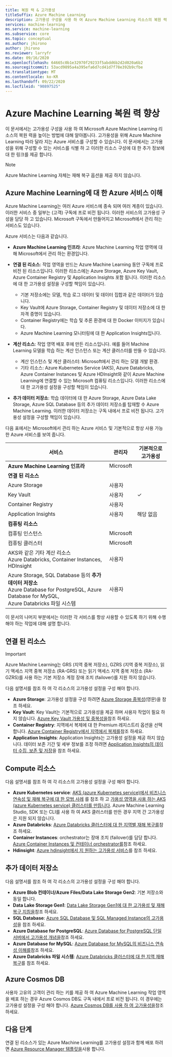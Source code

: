 ```yaml
---
title: 복원 력 & 고가용성
titleSuffix: Azure Machine Learning
description: 고가용성 구성을 사용 하 여 Azure Machine Learning 리소스의 복원 력을 더 향상 하는 방법에 대해 알아봅니다.
services: machine-learning
ms.service: machine-learning
ms.subservice: core
ms.topic: conceptual
ms.author: jhirono
author: jhirono
ms.reviewer: larryfr
ms.date: 09/16/2020
ms.openlocfilehash: 64665c0b1e32970f29233f5abdd6b2d2d020a6b2
ms.sourcegitcommit: 53acd9895a4a395efa6d7cd41d7f78e392b9cfbe
ms.translationtype: MT
ms.contentlocale: ko-KR
ms.lasthandoff: 09/22/2020
ms.locfileid: "90897525"
---
```

# <a name="increase-azure-machine-learning-resiliency"></a>Azure Machine Learning 복원 력 향상



이 문서에서는 고가용성 구성을 사용 하 여 Microsoft Azure Machine Learning 리소스의 복원 력을 높이는 방법에 대해 알아봅니다. 고가용성을 위해 Azure Machine Learning 따라 달라 지는 Azure 서비스를 구성할 수 있습니다. 이 문서에서는 고가용성을 위해 구성할 수 있는 서비스를 식별 하 고 이러한 리소스 구성에 대 한 추가 정보에 대 한 링크를 제공 합니다.

> [!NOTE]
> Azure Machine Learning 자체는 재해 복구 옵션을 제공 하지 않습니다.

## <a name="understand-azure-services-for-azure-machine-learning"></a>Azure Machine Learning에 대 한 Azure 서비스 이해

Azure Machine Learning는 여러 Azure 서비스에 종속 되며 여러 계층이 있습니다. 이러한 서비스 중 일부는 (고객) 구독에 프로 비전 됩니다. 이러한 서비스의 고가용성 구성을 담당 하 고 있습니다. Microsoft 구독에서 만들어지고 Microsoft에서 관리 하는 서비스도 있습니다. 

Azure 서비스는 다음과 같습니다.

* **Azure Machine Learning 인프라**: Azure Machine Learning 작업 영역에 대해 Microsoft에서 관리 하는 환경입니다.

* **연결 된 리소스**: 작업 영역을 만드는 Azure Machine Learning 동안 구독에 프로 비전 된 리소스입니다. 이러한 리소스에는 Azure Storage, Azure Key Vault, Azure Container Registry 및 Application Insights 포함 됩니다. 이러한 리소스에 대 한 고가용성 설정을 구성할 책임이 있습니다.
  * 기본 저장소에는 모델, 학습 로그 데이터 및 데이터 집합과 같은 데이터가 있습니다.
  * Key Vault에 Azure Storage, Container Registry 및 데이터 저장소에 대 한 자격 증명이 있습니다.
  * Container Registry에는 학습 및 추론 환경에 대 한 Docker 이미지가 있습니다.
  * Azure Machine Learning 모니터링에 대 한 Application Insights입니다.

* **계산 리소스**: 작업 영역 배포 후에 만든 리소스입니다. 예를 들어 Machine Learning 모델을 학습 하는 계산 인스턴스 또는 계산 클러스터를 만들 수 있습니다.
  * 계산 인스턴스 및 계산 클러스터: Microsoft에서 관리 하는 모델 개발 환경.
  * 기타 리소스: Azure Kubernetes Service (AKS), Azure Databricks, Azure Container Instances 및 Azure HDInsight와 같이 Azure Machine Learning에 연결할 수 있는 Microsoft 컴퓨팅 리소스입니다. 이러한 리소스에 대 한 고가용성 설정을 구성할 책임이 있습니다.

* **추가 데이터 저장소**: 학습 데이터에 대 한 Azure Storage, Azure Data Lake Storage, Azure SQL Database 등의 추가 데이터 저장소를 탑재할 수 Azure Machine Learning.  이러한 데이터 저장소는 구독 내에서 프로 비전 됩니다. 고가용성 설정을 구성할 책임이 있습니다.

다음 표에서는 Microsoft에서 관리 하는 Azure 서비스 및 기본적으로 항상 사용 가능한 Azure 서비스를 보여 줍니다.

| 서비스 | 관리자 | 기본적으로 고가용성 |
| ----- | ----- | ----- |
| **Azure Machine Learning 인프라** | Microsoft | |
| **연결 된 리소스** |
| Azure Storage | 사용자 | |
| Key Vault | 사용자 | ✓ |
| Container Registry | 사용자 | |
| Application Insights | 사용자 | 해당 없음 |
| **컴퓨팅 리소스** |
| 컴퓨팅 인스턴스 | Microsoft |  |
| 컴퓨팅 클러스터 | Microsoft |  |
| AKS와 같은 기타 계산 리소스 <br>Azure Databricks, Container Instances, HDInsight | 사용자 |  |
| Azure Storage, SQL Database 등의 **추가 데이터 저장소**<br> Azure Database for PostgreSQL, Azure Database for MySQL, <br>Azure Databricks 파일 시스템 | 사용자 | |

이 문서의 나머지 부분에서는 이러한 각 서비스를 항상 사용할 수 있도록 하기 위해 수행 해야 하는 작업에 대해 설명 합니다.

## <a name="associated-resources"></a>연결 된 리소스

> [!IMPORTANT]
> Azure Machine Learning는 GRS (지역 중복 저장소), GZRS (지역 중복 저장소), 읽기 액세스 지역 중복 저장소 (RA-GRS) 또는 읽기 액세스 지역 중복 저장소 (RA-GZRS)를 사용 하는 기본 저장소 계정 장애 조치 (failover)를 지원 하지 않습니다.

다음 설명서를 참조 하 여 각 리소스의 고가용성 설정을 구성 해야 합니다.

* **Azure Storage**: 고가용성 설정을 구성 하려면 [Azure Storage 중복성](https://docs.microsoft.com/azure/storage/common/storage-redundancy)(영문)을 참조 하세요.
* **Key Vault**: Key Vault는 기본적으로 고가용성을 제공 하며 사용자 작업이 필요 하지 않습니다.  [Azure Key Vault 가용성 및 중복성을](https://docs.microsoft.com/azure/key-vault/general/disaster-recovery-guidance)참조 하세요.
* **Container Registry**: 지역에서 복제에 대 한 Premium 레지스트리 옵션을 선택 합니다. [Azure Container Registry에서 지역에서 복제를](https://docs.microsoft.com/azure/container-registry/container-registry-geo-replication)참조 하세요.
* **Application Insights**: Application Insights는 고가용성 설정을 제공 하지 않습니다. 데이터 보존 기간 및 세부 정보를 조정 하려면 [Application Insights의 데이터 수집, 보존 및 저장](https://docs.microsoft.com/azure/azure-monitor/app/data-retention-privacy#how-long-is-the-data-kept)을 참조 하세요.

## <a name="compute-resources"></a>Compute 리소스

다음 설명서를 참조 하 여 각 리소스의 고가용성 설정을 구성 해야 합니다.

* **Azure Kubernetes service**: [AKS (azure Kubernetes service)에서 비즈니스 연속성 및 재해 복구에 대 한 모범 사례](https://docs.microsoft.com/azure/aks/operator-best-practices-multi-region) 를 참조 하 고 [가용성 영역을 사용 하는 AKS (azure Kubernetes service) 클러스터를 만듭니다](https://docs.microsoft.com/azure/aks/availability-zones). Azure Machine Learning Studio, SDK 또는 CLI를 사용 하 여 AKS 클러스터를 만든 경우 지역 간 고가용성은 지원 되지 않습니다.
* **Azure Databricks**: [Azure Databricks 클러스터에 대 한 지역별 재해 복구를](https://docs.microsoft.com/azure/azure-databricks/howto-regional-disaster-recovery)참조 하세요.
* **Container Instances**: orchestrator는 장애 조치 (failover)를 담당 합니다. [Azure Container Instances 및 컨테이너 orchestrator를](https://docs.microsoft.com/azure/container-instances/container-instances-orchestrator-relationship)참조 하세요.
* **Hdinsight**: [Azure hdinsight에서 지 원하는 고가용성 서비스](https://docs.microsoft.com/azure/hdinsight/hdinsight-high-availability-components)를 참조 하세요.

## <a name="additional-data-stores"></a>추가 데이터 저장소

다음 설명서를 참조 하 여 각 리소스의 고가용성 설정을 구성 해야 합니다.

* **Azure Blob 컨테이너/Azure Files/Data Lake Storage Gen2**: 기본 저장소와 동일 합니다.
* **Data Lake Storage Gen1**: [Data Lake Storage Gen1에 대 한 고가용성 및 재해 복구 지침을](https://docs.microsoft.com/azure/data-lake-store/data-lake-store-disaster-recovery-guidance)참조 하세요.
* **SQL Database**: [Azure SQL Database 및 SQL Managed Instance의 고가용성](https://docs.microsoft.com/azure/sql-database/sql-database-high-availability)을 참조 하세요.
* **Azure Database for PostgreSQL**: [Azure Database for PostgreSQL 단일 서버에서 고가용성 개념을](https://docs.microsoft.com/azure/postgresql/concepts-high-availability)참조 하세요.
* **Azure Database for MySQL**: [Azure Database for MySQL의 비즈니스 연속성 이해를](https://docs.microsoft.com/azure/mysql/concepts-business-continuity)참조 하세요.
* **Azure Databricks 파일 시스템**: [Azure Databricks 클러스터에 대 한 지역 재해 복구](https://docs.microsoft.com/azure/azure-databricks/howto-regional-disaster-recovery)를 참조 하세요.

## <a name="azure-cosmos-db"></a>Azure Cosmos DB

사용자 고유의 고객이 관리 하는 키를 제공 하 여 Azure Machine Learning 작업 영역을 배포 하는 경우 Azure Cosmos DB도 구독 내에서 프로 비전 됩니다. 이 경우에는 고가용성 설정을 구성 해야 합니다. [Azure Cosmos DB를 사용 하 여 고가용성을](https://docs.microsoft.com/azure/cosmos-db/high-availability)참조 하세요.

## <a name="next-steps"></a>다음 단계

연결 된 리소스가 있는 Azure Machine Learning를 고가용성 설정과 함께 배포 하려면 [Azure Resource Manager 템플릿을](https://github.com/Azure/azure-quickstart-templates/tree/master/201-machine-learning-advanced)사용 합니다.
